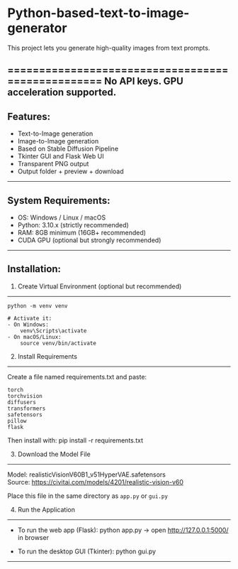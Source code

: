 # Python-based-text-to-image-generator
This project lets you generate high-quality images from text prompts.

==================================================
No API keys. GPU acceleration supported.
--------------------------------------------------------
Features:
--------------------------------------------------------
- Text-to-Image generation
- Image-to-Image generation 
- Based on Stable Diffusion Pipeline
- Tkinter GUI and Flask Web UI 
- Transparent PNG output
- Output folder + preview + download

--------------------------------------------------------
System Requirements:
--------------------------------------------------------
- OS: Windows / Linux / macOS
- Python: 3.10.x (strictly recommended)
- RAM: 8GB minimum (16GB+ recommended)
- CUDA GPU (optional but strongly recommended)

--------------------------------------------------------
Installation:
--------------------------------------------------------

1. Create Virtual Environment (optional but recommended)
--------------------------------------------------------
    python -m venv venv

    # Activate it:
    - On Windows:
        venv\Scripts\activate
    - On macOS/Linux:
        source venv/bin/activate

2. Install Requirements
--------------------------------------------------------
Create a file named requirements.txt and paste:

    torch
    torchvision
    diffusers
    transformers
    safetensors
    pillow
    flask

Then install with:
    pip install -r requirements.txt

3. Download the Model File
--------------------------------------------------------
Model: realisticVisionV60B1_v51HyperVAE.safetensors  
Source: https://civitai.com/models/4201/realistic-vision-v60

Place this file in the same directory as `app.py` or `gui.py`

4. Run the Application
--------------------------------------------------------

- To run the web app (Flask):
    python app.py
    → open http://127.0.0.1:5000/ in browser

- To run the desktop GUI (Tkinter):
    python gui.py
--------------------------------------------------------


